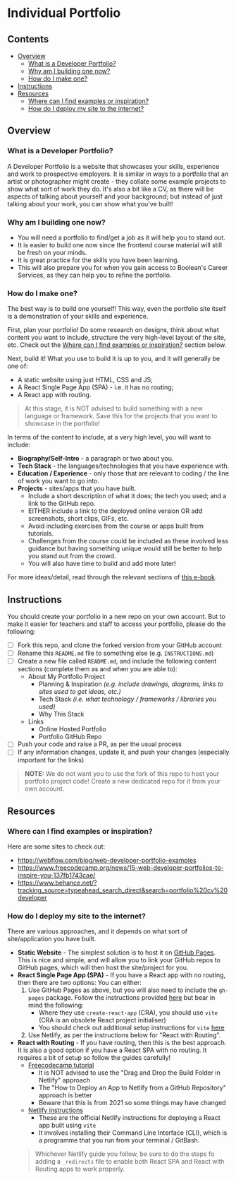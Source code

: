 # Individual Portfolio

## Contents

- [Overview](#overview)
  - [What is a Developer Portfolio?](#what-is-a-developer-portfolio)
  - [Why am I building one now?](#why-am-i-building-one-now)
  - [How do I make one?](#how-do-i-make-one)
- [Instructions](#instructions)
- [Resources](#resources)
  - [Where can I find examples or inspiration?](#where-can-i-find-examples-or-inspiration)
  - [How do I deploy my site to the internet?](#how-do-i-deploy-my-site-to-the-internet)

## Overview
### What is a Developer Portfolio?

A Developer Portfolio is a website that showcases your skills, experience and work to prospective employers. It
is similar in ways to a portfolio that an artist or photographer might create - they collate some example projects to
show what sort of work they do. It's also a bit like a CV, as there will be aspects of talking about yourself and
your background; but instead of just talking about your work, you can show what you've built!

### Why am I building one now?

- You will need a portfolio to find/get a job as it will help you to stand out.
- It is easier to build one now since the frontend course material will still be fresh on your minds.
- It is great practice for the skills you have been learning.
- This will also prepare you for when you gain access to Boolean's Career Services, as they can help you to refine
  the portfolio.

### How do I make one?

The best way is to build one yourself! This way, even the portfolio site itself is a demonstration of your skills
and experience.

First, plan your portfolio! Do some research on designs, think about what content you want to include, structure the
very high-level layout of the site, etc. Check out the 
[Where can I find examples or inspiration?](#where-can-i-find-examples-or-inspiration) section below.

Next, build it! What you use to build it is up to you, and it will generally be one of:

- A static website using just HTML, CSS and JS;
- A React Single Page App (SPA) - i.e. it has no routing;
- A React app with routing.

> At this stage, it is NOT advised to build something with a new language or framework. Save this for the projects
> that you want to showcase in the portfolio!

In terms of the content to include, at a very high level, you will want to include:

- **Biography/Self-Intro** - a paragraph or two about you.
- **Tech Stack** - the languages/technologies that you have experience with.
- **Education / Experience** - only those that are relevant to coding / the line of work you want to go into.
- **Projects** - sites/apps that you have built.
  - Include a short description of what it does; the tech you used; and a link to the GitHub repo.
  - EITHER include a link to the deployed online version OR add screenshots, short clips, GIFs, etc.
  - Avoid including exercises from the course or apps built from tutorials.
  - Challenges from the course could be included as these involved less guidance but having something unique would
    still be better to help you stand out from the crowd.
  - You will also have time to build and add more later!

For more ideas/detail, read through the relevant sections of
[this e-book](https://www.joshwcomeau.com/effective-portfolio/download-book/).

## Instructions
You should create your portfolio in a new repo on your own account. But to make it easier for teachers and staff to 
access your portfolio, please do the following:
- [ ] Fork this repo, and clone the forked version from your GitHub account
- [ ] Rename this `README.md` file to something else (e.g. `INSTRUCTIONS.md`)
- [ ] Create a new file called `README.md`, and include the following content sections (complete them as and when 
  you are able to):
  - About My Portfolio Project
    - Planning & Inspiration _(e.g. include drawings, diagrams, links to sites used to get ideas, etc.)_
    - Tech Stack _(i.e. what technology / frameworks / libraries you used)_
    - Why This Stack
  - Links 
    - Online Hosted Portfolio
    - Portfolio GitHub Repo
- [ ] Push your code and raise a PR, as per the usual process
- [ ] If any information changes, update it, and push your changes (especially important for the links)

> **NOTE:** We do not want you to use the fork of this repo to host your portfolio project code! Create a new 
> dedicated repo for it from your own account.

## Resources
### Where can I find examples or inspiration?

Here are some sites to check out:

- https://webflow.com/blog/web-developer-portfolio-examples
- https://www.freecodecamp.org/news/15-web-developer-portfolios-to-inspire-you-137fb1743cae/
- https://www.behance.net/?tracking_source=typeahead_search_direct&search=portfolio%20cv%20developer

### How do I deploy my site to the internet?

There are various approaches, and it depends on what sort of site/application you have built.

- **Static Website** - The simplest solution is to host it on [GitHub Pages](https://pages.github.com/). This is
  nice and simple, and will allow you to link your GitHub repos to GitHub pages,
  which will then host the site/project for you.
- **React Single Page App (SPA)** - If you have a React app with no routing, then there are two options: You can either:
  1. Use GitHub Pages as above, but you will also need to include the `gh-pages` package. Follow the instructions
     provided [here](https://blog.logrocket.com/deploying-react-apps-github-pages/) but bear in mind the following:
     - Where they use `create-react-app` (CRA), you should use `vite` (CRA is an obsolete React project initialiser)
     - You should check out additional setup instructions for `vite`
       [here](https://vitejs.dev/guide/static-deploy.html#github-pages)
  2. Use Netlify, as per the instructions below for "React with Routing".
- **React with Routing** - If you have routing, then this is the best approach. It is also a good option if you have 
  a React SPA with no routing. It requires a bit of setup so follow the guides carefully!
  - [Freecodecamp tutorial](https://www.freecodecamp.org/news/how-to-deploy-react-router-based-app-to-netlify/)
    - It is NOT advised to use the "Drag and Drop the Build Folder in Netlify" approach
    - The "How to Deploy an App to Netlify from a GitHub Repository" approach is better
    - Beware that this is from 2021 so some things may have changed
  - [Netlify instructions](https://docs.netlify.com/integrations/frameworks/vite/#deploy-your-vite-project-with-netlify-cli)
    - These are the official Netlify instructions for deploying a React app built using `vite`
    - It involves installing their Command Line Interface (CLI), which is a programme that you run from your 
      terminal / GitBash.
  > Whichever Netlify  guide you follow, be sure to do the steps fo adding a `_redirects` file to enable both React SPA 
  > and React with Routing apps to work properly. 
